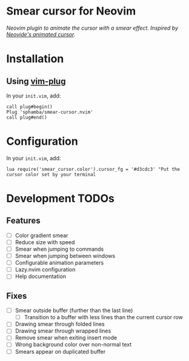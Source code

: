 # Smear cursor for Neovim

_Neovim plugin to animate the cursor with a smear effect. Inspired by [Neovide's animated cursor](https://neovide.dev/features.html#animated-cursor)._


# Installation

## Using [vim-plug](https://github.com/junegunn/vim-plug)

In your `init.vim`, add:

```vim
call plug#begin()
Plug 'sphamba/smear-cursor.nvim'
call plug#end()
```


# Configuration

In your `init.vim`, add:
```vim
lua require('smear_cursor.color').cursor_fg = '#d3cdc3' "Put the cursor color set by your terminal
```


# Development TODOs

## Features

- [ ] Color gradient smear
- [ ] Reduce size with speed
- [ ] Smear when jumping to commands
- [ ] Smear when jumping between windows
- [ ] Configurable animation parameters
- [ ] Lazy.nvim configuration
- [ ] Help documentation

## Fixes

- [ ] Smear outside buffer (further than the last line)
  - [ ] Transition to a buffer with less lines than the current cursor row
- [ ] Drawing smear through folded lines
- [ ] Drawing smear through wrapped lines
- [ ] Remove smear when exiting insert mode
- [ ] Wrong background color over non-normal text
- [ ] Smears appear on duplicated buffer
